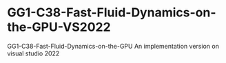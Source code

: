 # GG1-C38-Fast-Fluid-Dynamics-on-the-GPU-VS2022
GG1-C38-Fast-Fluid-Dynamics-on-the-GPU An implementation version on visual studio 2022
